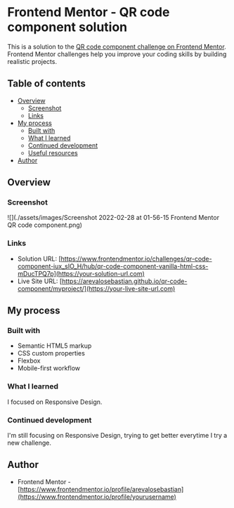 # Frontend Mentor - QR code component solution

This is a solution to the [QR code component challenge on Frontend Mentor](https://www.frontendmentor.io/challenges/qr-code-component-iux_sIO_H). Frontend Mentor challenges help you improve your coding skills by building realistic projects. 

## Table of contents

- [Overview](#overview)
  - [Screenshot](#screenshot)
  - [Links](#links)
- [My process](#my-process)
  - [Built with](#built-with)
  - [What I learned](#what-i-learned)
  - [Continued development](#continued-development)
  - [Useful resources](#useful-resources)
- [Author](#author)

## Overview

### Screenshot

![](./assets/images/Screenshot 2022-02-28 at 01-56-15 Frontend Mentor QR code component.png)

### Links

- Solution URL: [https://www.frontendmentor.io/challenges/qr-code-component-iux_sIO_H/hub/qr-code-component-vanilla-html-css-mDucTPQ7p](https://your-solution-url.com)
- Live Site URL: [https://arevalosebastian.github.io/qr-code-component/myproject/](https://your-live-site-url.com)

## My process

### Built with

- Semantic HTML5 markup
- CSS custom properties
- Flexbox
- Mobile-first workflow

### What I learned

I focused on Responsive Design.

### Continued development

I'm still focusing on Responsive Design, trying to get better everytime I try a new challenge.

## Author

- Frontend Mentor - [https://www.frontendmentor.io/profile/arevalosebastian](https://www.frontendmentor.io/profile/yourusername)
